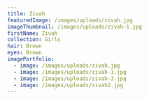 ```yaml
---
title: Zivah
featuredImage: /images/uploads/zivah.jpg
imageThumbnail: /images/uploads/zivah-1.jpg
firstName: Zivah
collection: Girls
hair: Brown
eyes: Brown
imagePortfolio:
  - image: /images/uploads/zivah.jpg
  - image: /images/uploads/zivah-1.jpg
  - image: /images/uploads/zivah-3.jpg
  - image: /images/uploads/zivah2.jpg
---
```


